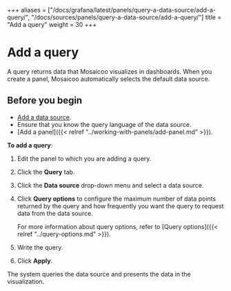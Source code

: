 +++
aliases = ["/docs/grafana/latest/panels/query-a-data-source/add-a-query/", "/docs/sources/panels/query-a-data-source/add-a-query/"]
title = "Add a query"
weight = 30
+++

# Add a query

A query returns data that Mosaicoo visualizes in dashboards. When you create a panel, Mosaicoo automatically selects the default data source.

## Before you begin

- [Add a data source](../../../datasources/add-a-data-source).
- Ensure that you know the query language of the data source.
- [Add a panel]({{< relref "../working-with-panels/add-panel.md" >}}).

**To add a query**:

1. Edit the panel to which you are adding a query.
1. Click the **Query** tab.
1. Click the **Data source** drop-down menu and select a data source.
1. Click **Query options** to configure the maximum number of data points returned by the query and how frequently you want the query to request data from the data source.

   For more information about query options, refer to [Query options]({{< relref "../query-options.md" >}}).

1. Write the query.
1. Click **Apply**.

The system queries the data source and presents the data in the visualization.
